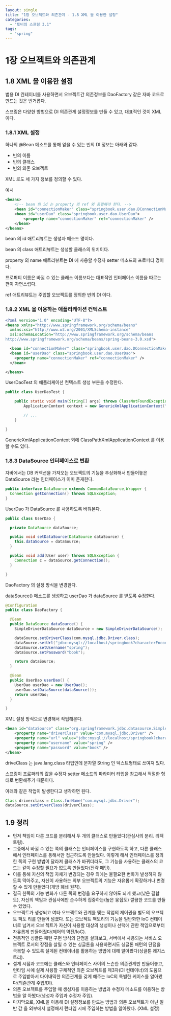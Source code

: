 ```yaml
---
layout: single
title: "1장 오브젝트와 의존관계 - 1.8 XML 을 이용한 설정"
categories:
  - "토비의 스프링 3.1"
tags:
  - "spring"
---
```


# 1장 오브젝트와 의존관계

## 1.8 XML 을 이용한 설정

범용 DI 컨테이너를 사용하면서 오브젝트간 의존정보를 DaoFactory 같은 자바 코드로 만드는 것은 번거롭다.

<!--more-->

스프링은 다양한 방법으로 DI 의존관계 설정정보를 만들 수 있고, 대표적인 것이 XML 이다.

### 1.8.1 XML 설정

하나의 @Bean 메소드를 통해 얻을 수 있는 빈의 DI 정보는 아래와 같다.

- 빈의 이름
- 빈의 클래스
- 빈의 의존 오브젝트

XML 로도 세 가지 정보를 정의할 수 있다.

예시

```xml
<beans>
    <!-- bean 의 id 는 property 의 ref 와 동일해야 한다. -->
    <bean id="connectionMaker" class="springbook.user.dao.DConnectionMaker" />
    <bean id="userDao" class="springbook.user.dao.UserDao">
        <property name="connectionMaker" ref="connectionMaker" />
    </bean>
</beans>
```

bean 의 id 애트리뷰트는 생성자 메소드 명이다.

bean 의 class 애트리뷰트는 생성할 클래스의 위치이다.

property 의 name 애트리뷰트는 DI 에 사용할 수정자 setter 메소드의 프로퍼티 명이다.

프로퍼티 이름은 바뀔 수 있는 클래스 이름보다는 대표적인 인터페이스 이름을 따르는 편이 자연스럽다.

ref 애트리뷰트는 주입할 오브젝트를 정의한 빈의 DI 이다.

### 1.8.2 XML 을 이용하는 애플리케이션 컨텍스트

```xml
<?xml version="1.0" encoding="UTF-8"?>
<beans xmlns="http://www.springframework.org/schema/beans"
  xmlns:xsi="http://www.w3.org/2001/XMLSchema-instance"
  xsi:schemaLocation="http://www.springframework.org/schema/beans
http://www.springframework.org/schema/beans/spring-beans-3.0.xsd">

  <bean id="connectionMaker" class="springbook.user.dao.DConnectionMaker" />
  <bean id="userDao" class="springbook.user.dao.UserDao">
    <property name="connectionMaker" ref="connectionMaker" />
  </bean>

</beans>
```

UserDaoTest 의 애플리케이션 컨텍스트 생성 부분을 수정한다.

```java
public class UserDaoTest {

	public static void main(String[] args) throws ClassNotFoundException, SQLException {
		ApplicationContext context = new GenericXmlApplicationContext("applicationcontext.xml");

		// ...
	}

}
```

GenericXmlApplicationContext 외에 ClassPathXmlApplicationContext 를 이용할 수도 있다.

### 1.8.3 DataSource 인터페이스로 변환

자바에서는 DB 커넥션을 가져오는 오브젝트의 기능을 추상화해서 만들어놓은 DataSource 라는 인터페이스가 이미 존재한다.

```java
public interface DataSource extends CommonDataSource,Wrapper {
  Connection getConnection() throws SQLException;
}
```

UserDao 가 DataSource 를 사용하도록 바꿔본다.

```java
public class UserDao {

  private DataSource dataSource;

  public void setDataSource(DataSource dataSource) {
    this.dataSource = dataSource;
  }

  public void add(User user) throws SQLException {
    Connection c = dataSource.getConnection();
  }

}
```

DaoFactory 의 설정 방식을 변경한다.

dataSource() 메소드를 생성하고 userDao 가 dataSource 를 받도록 수정한다.

```java
@Configuration
public class DaoFactory {

  @Bean
  public DataSource dataSource() {
    SimpleDriverDataSource dataSource = new SimpleDriverDataSource();

    dataSource.setDriverClass(com.mysql.jdbc.Driver.class);
    dataSource.setUrl("jdbc:mysql://localhost/springbook?characterEncoding=UTF-8");
    dataSource.setUsername("spring");
    dataSource.setPassword("book");

    return dataSource;
  }

  @Bean
  public UserDao userDao() {
    UserDao userDao = new UserDao();
    userDao.setDataSource(dataSource());
    return userDao;
  }

}
```

XML 설정 방식으로 변경해서 작업해본다.

```xml
<bean id="dataSource" class="org.springframework.jdbc.datasource.SimpleDriverDataSource">
    <property name="driverClass" value="com.mysql.jdbc.Driver" />
    <property name="url" value="jdbc:mysql://localhost/springbook?characterEncoding=UTF-8" />
    <property name="username" value="spring" />
    <property name="password" value="book" />
</bean>
```

driveClass 는 java.lang.class 타입인데 문자열 String 인 텍스트형태로 쓰여져 있다.

스프링이 프로퍼티의 값을 수정자 setter 메소드의 파라미터 타입을 참고해서 적절한 형태로 변환해주기 때문이다.

아래와 같은 작업이 발생한다고 생각하면 된다.

```java
Class driverclass = Class.forName("com.mysql.jdbc.Driver");
dataSource.setDriverClass(driverClass);
```

## 1.9 정리

- 먼저 책임이 다른 코드를 분리해서 두 개의 클래스로 만들었다(관심사의 분리. 리팩토링).
- 그중에서 바뀔 수 있는 쪽의 클래스는 인터페이스를 구현하도록 하고, 다른 클래스에서 인터페이스를 통해서만 접근하도록 만들었다. 이렇게 해서 인터페이스를 정의한 쪽의 구현 방법이 달라져 클래스가 바뀌더라도, 그 기능을 사용하는 클래스의 코드는 같이 수정할 필요가 없도록 만들었다(전략 패턴).
- 이를 통해 자신의 책임 자체가 변경되는 경우 외에는 불필요한 변화가 발생하지 않도록 막아주고, 자신이 사용하는 외부 오브젝트의 기능은 자유롭게 확장하거나 변경할 수 있게 만들었다(개방 폐쇄 원칙).
- 결국 한쪽의 기능 변화가 다른 쪽의 변경을 요구하지 않아도 되게 했고(낮은 결합도), 자신의 책임과 관심사에만 순수하게 집중하는(높은 웅집도) 깔끔한 코드를 만들 수 있었다.
- 오브젝트가 생성되고 여타 오브젝트와 관계를 맺는 작업의 제어권을 별도의 오브젝트 팩토 리를 만들어 넘겼다. 또는 오브젝트 팩토리의 기능을 일반화한 IoC 컨테이너로 넘겨서 오브 젝트가 자신이 사용할 대상의 생성이나 선택에 관한 책임으로부터 자유롭게 만들어줬다(제어의 역전/IoC).
- 전통적인 싱글톤 패턴 구현 방식의 단점을 살펴보고, 서버에서 사용되는 서비스 오브젝트 로서의 장점을 살릴 수 있는 싱글톤을 사용하면서도 싱글톤 패턴의 단점을 극복할 수 있도록 설계된 컨테이너를 활용하는 방법에 대해 알아봤다(싱글톤 레지스트리).
- 설계 시점과 코드에는 클래스와 인터페이스 사이의 느슨한 의존관계만 만들어놓고, 런타임 시에 실제 사용할 구체적인 의존 오브젝트를 제3자(DI 컨테이너)의 도움으로 주입받아서 다이내믹한 의존관계를 갖게 해주는 IoC의 특별한 케이스를 알아봤다(의존관계 주입/DI).
- 의존 오브젝트를 주입할 때 생성자를 이용하는 방법과 수정자 메소드를 이용하는 방법을 알 아봤다(생성자 주입과 수정자 주입).
- 마지막으로, XML을 이용해 DI 설정정보를 만드는 방법과 의존 오브젝트가 아닌 일반 값 을 외부에서 설정해서 런타임 시에 주입하는 방법을 알아봤다. (XML 설정)
